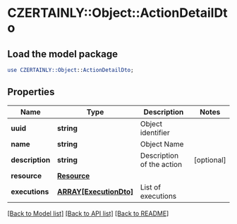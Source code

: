 # CZERTAINLY::Object::ActionDetailDto

## Load the model package
```perl
use CZERTAINLY::Object::ActionDetailDto;
```

## Properties
Name | Type | Description | Notes
------------ | ------------- | ------------- | -------------
**uuid** | **string** | Object identifier | 
**name** | **string** | Object Name | 
**description** | **string** | Description of the action | [optional] 
**resource** | [**Resource**](Resource.md) |  | 
**executions** | [**ARRAY[ExecutionDto]**](ExecutionDto.md) | List of executions | 

[[Back to Model list]](../README.md#documentation-for-models) [[Back to API list]](../README.md#documentation-for-api-endpoints) [[Back to README]](../README.md)


